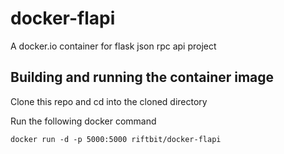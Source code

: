 docker-flapi
==============

A docker.io container for flask json rpc api project


Building and running the container image
----------------------------------------

Clone this repo and cd into the cloned directory

Run the following docker command
```
docker run -d -p 5000:5000 riftbit/docker-flapi
```